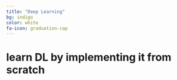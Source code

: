 ```yaml
---
title: "Deep Learning"
bg: indigo
color: white
fa-icon: graduation-cap
---
```


# learn DL by implementing it from scratch

##
